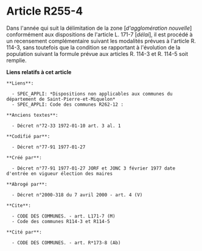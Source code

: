 # Article R255-4

Dans l'année qui suit la délimitation de la zone [*d'agglomération nouvelle*] conformément aux dispositions de l'article L.
171-7 [*délai*], il est procédé à un recensement complémentaire suivant les modalités prévues à l'article R. 114-3, sans
toutefois que la condition se rapportant à l'évolution de la population suivant la formule prévue aux articles R. 114-3 et R.
114-5 soit remplie.

**Liens relatifs à cet article**

	**Liens**:

	  - SPEC_APPLI: *Dispositions non applicables aux communes du département de Saint-Pierre-et-Miquelon*
	  - SPEC_APPLI: Code des communes R262-12 :

	**Anciens textes**:

	  - Décret n°72-33 1972-01-10 art. 3 al. 1

	**Codifié par**:

	  - Décret n°77-91 1977-01-27

	**Créé par**:

	  - Décret n°77-91 1977-01-27 JORF et JONC 3 février 1977 date d'entrée en vigueur élection des maires

	**Abrogé par**:

	  - Décret n°2000-318 du 7 avril 2000 - art. 4 (V)

	**Cite**:

	  - CODE DES COMMUNES. - art. L171-7 (M)
	  - Code des communes R114-3 et R114-5

	**Cité par**:

	  - CODE DES COMMUNES. - art. R*173-8 (Ab)
